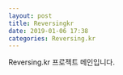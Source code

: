 ```yaml
---
layout: post
title: Reversingkr
date: 2019-01-06 17:38
categories: Reversing.kr
---
```


Reversing.kr 프로젝트 메인입니다.
